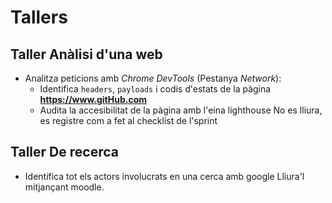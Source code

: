 # Tallers
## Taller Anàlisi d'una web
- Analitza peticions amb *Chrome DevTools* (Pestanya *Network*):
   - Identifica `headers`, `payloads` i codis d'estats de la pàgina **https://www.gitHub.com**
   - Audita la accesibilitat de la pàgina amb l'eina lighthouse
   No es lliura, es registre com a fet al checklist de l'sprint
## Taller De recerca
- Identifica tot els actors involucrats en una cerca amb google
   Lliura'l mitjançant moodle.
   